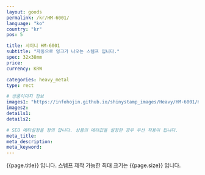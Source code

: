 ```yaml
---
layout: goods
permalink: /kr/HM-6001/
language: "ko"
country: "kr"
pos: 5

title: 샤이니 HM-6001
subtitle: "자동으로 잉크가 나오는 스템프 입니다."
spec: 32x38mm
price: 
currency: KRW

categories: heavy_metal
type: rect

# 상품이미지 정보
images1: "https://infohojin.github.io/shinystamp_images/Heavy/HM-6001/HM-6001_1.jpg"
images2:
details1:
details2:    

# SEO 메타설정을 정의 합니다. 상품의 메타값을 설정한 경우 우선 적용이 됩니다.
meta_title: 
meta_description:
meta_keyword:
---
```


{{page.title}} 입니다. 스템프 제작 가능한 최대 크기는 {{page.size}} 입니다.